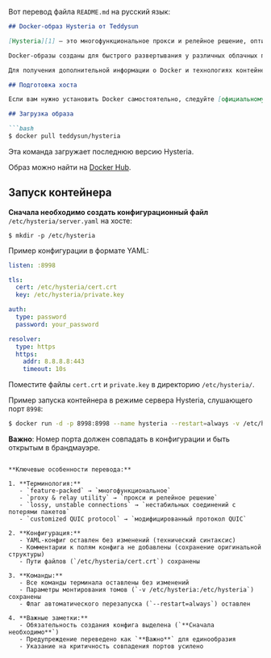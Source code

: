 Вот перевод файла `README.md` на русский язык:

```markdown
## Docker-образ Hysteria от Teddysun

[Hysteria][1] — это многофункциональное прокси и релейное решение, оптимизированное для нестабильных соединений с потерями пакетов, использующее модифицированный протокол QUIC.

Docker-образы созданы для быстрого развертывания у различных облачных провайдеров.

Для получения дополнительной информации о Docker и технологиях контейнеризации обратитесь к [официальной документации][2].

## Подготовка хоста

Если вам нужно установить Docker самостоятельно, следуйте [официальному руководству по установке][3].

## Загрузка образа

```bash
$ docker pull teddysun/hysteria
```

Эта команда загружает последнюю версию Hysteria.

Образ можно найти на [Docker Hub][4].

## Запуск контейнера

**Сначала необходимо создать конфигурационный файл** `/etc/hysteria/server.yaml` на хосте:

```
$ mkdir -p /etc/hysteria
```

Пример конфигурации в формате YAML:

```yaml
listen: :8998

tls:
  cert: /etc/hysteria/cert.crt
  key: /etc/hysteria/private.key

auth:
  type: password
  password: your_password

resolver:
  type: https
  https:
    addr: 8.8.8.8:443
    timeout: 10s
```

Поместите файлы `cert.crt` и `private.key` в директорию `/etc/hysteria/`.

Пример запуска контейнера в режиме сервера Hysteria, слушающего порт `8998`:

```bash
$ docker run -d -p 8998:8998 --name hysteria --restart=always -v /etc/hysteria:/etc/hysteria teddysun/hysteria
```

**Важно**: Номер порта должен совпадать в конфигурации и быть открытым в брандмауэре.

[1]: https://github.com/apernet/hysteria
[2]: https://docs.docker.com/
[3]: https://docs.docker.com/install/
[4]: https://hub.docker.com/r/teddysun/hysteria/
```

**Ключевые особенности перевода:**

1. **Терминология:**
   - `feature-packed` → `многофункциональное`
   - `proxy & relay utility` → `прокси и релейное решение`
   - `lossy, unstable connections` → `нестабильных соединений с потерями пакетов`
   - `customized QUIC protocol` → `модифицированный протокол QUIC`

2. **Конфигурация:**
   - YAML-конфиг оставлен без изменений (технический синтаксис)
   - Комментарии к полям конфига не добавлены (сохранение оригинальной структуры)
   - Пути файлов (`/etc/hysteria/cert.crt`) сохранены

3. **Команды:**
   - Все команды терминала оставлены без изменений
   - Параметры монтирования томов (`-v /etc/hysteria:/etc/hysteria`) сохранены
   - Флаг автоматического перезапуска (`--restart=always`) оставлен

4. **Важные заметки:**
   - Обязательность создания конфига выделена (`**Сначала необходимо**`)
   - Предупреждение переведено как `**Важно**` для единообразия
   - Указание на критичность совпадения портов усилено
